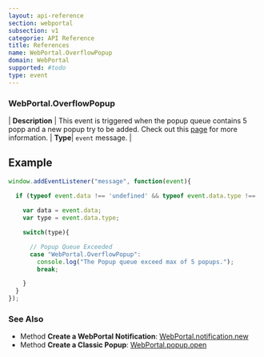 ```yaml
---
layout: api-reference
section: webportal
subsection: v1
categorie: API Reference
title: References
name: WebPortal.OverflowPopup
domain: WebPortal
supported: #todo
type: event
---
```


### WebPortal.OverflowPopup

| **Description** | This event is triggered when the popup queue contains 5 popp and a new popup try to be added. Check out this [page]({{site.baseurl}}/webportal/v1/advanced-feature/notification/#prompt-popup) for more information.
| **Type**| `event` message. |

## Example

```js
window.addEventListener("message", function(event){
  
  if (typeof event.data !== 'undefined' && typeof event.data.type !== 'undefined' ){

    var data = event.data;
    var type = event.data.type;

    switch(type){

      // Popup Queue Exceeded
      case "WebPortal.OverflowPopup":
        console.log("The Popup queue exceed max of 5 popups.");
        break;

    }
  }
});
```

### See Also

- Method **Create a WebPortal Notification**: [WebPortal.notification.new]({{site.baseurl}}/webportal/v1/api-reference/webportal-notification-new.html#article)
- Method **Create a Classic Popup**: [WebPortal.popup.open]({{site.baseurl}}/webportal/v1/api-reference/webportal-popup-open#article)